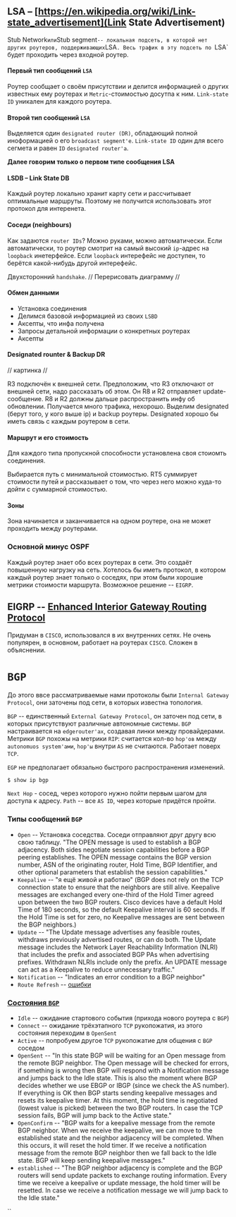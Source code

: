 ## LSA – [https://en.wikipedia.org/wiki/Link-state_advertisement](Link State Advertisement)

Stub Network` или `Stub segment` -- локальная подсеть, в которой нет других роутеров, поддерживающих `LSA`. Весь трафик в эту подсеть по `LSA` будет проходить через входной роутер.

#### Первый тип сообщений `LSA`

Роутер сообщает о своём присутствии и делится информацией о других известных ему роутерах и `Metric`-стоимостью досутпа к ним. `Link-state ID` уникален для каждого роутера.

#### Второй тип сообщений `LSA`

Выделяется один `designated router (DR)`, обладающий полной иноформацией о его `broadcast segment'е`. `Link-state ID` один для всего сегмета и равен `ID` `designated router'а`.

**Далее говорим только о первом типе сообщения LSA**

#### LSDB – Link State DB

Каждый роутер локально хранит карту сети и рассчитывает оптимальные маршруты. Поэтому не получится использовать этот протокол для интеренета.

#### Соседи (neighbours)

Как задаются `router IDs`? Можно руками, можно автоматически.  Если автоматически, то роутер смотрит на самый высокий `ip`-адрес на `loopback` инетерфейсе. Если `loopback` интерефейс не доступен, то берётся какой-нибудь другой интерефейс.

Двухсторонний `handshake`. // Перерисовать диаграмму //

#### Обмен данными

- Установка соединения
- Делимся базовой информацией из своих `LSBD`
- Аксепты, что инфа получена
- Запросы детальной информации о конкретных роутерах
- Аксепты


#### Designated rounter & Backup DR

// картинка //

R3 подключён к внешней сети.  Предположим, что R3 отключают от внешней сети,  надо рассказать об этом.  Он R8 и R2 отправляет update-сообщение. R8 и R2 должны дальше распространить инфу об обновлении.
Получается много трафика, нехорошо. Выделим designated (берут того, у кого выше ip) и backup роутеры. Designated хорошо бы иметь связь с каждым роутером в сети.


#### Маршрут и его стоимость
Для каждого типа пропускной способности установлена своя стоиомть соединения.

Выбирается путь с минимальной стоимостью. RT5 суммирует стоимости путей и рассказывает о том, что через него можно куда-то дойти с суммарной стоимостью.

#### Зоны

Зона начинается и заканчивается на одном роутере, она не может проходить между роутерами.

###  Основной минус OSPF

Каждый роутер знает обо всех роутерах в сети. Это создаёт повышенную нагрузку на сеть. Хотелось бы иметь протокол, в котором каждый роутер знает только о соседях, при этом
были хорошие метрики стоимости маршрута. Возможное решение -- `EIGRP`.

## EIGRP -- [Enhanced Interior Gateway Routing Protocol](https://en.wikipedia.org/wiki/Enhanced_Interior_Gateway_Routing_Protocol)

Придуман в `CISCO`, использовался в их внутренних сетях. Не очень популярен, в основном, работает на роутерах `CISCO`. Сложен в объяснении.

# `BGP`

До этого ввсе рассматриваемые нами протоколы были `Internal Gateway Protocol`, они заточены под сети, в которых известна топология.

`BGP` -- единственный `External Gateway Protocol`, он заточен под сети, в которых присутствуют различные автономные системы. `BGP` настраивается на `edgerouter'ах`, создавая линки между провайдерами.
Метрики `BGP` похожы на метрики `RIP`: считается кол-во `hop'ов` между `autonomuos system'ами`, `hop'ы` внутри `AS` не считаются. Работает поверх `TCP`.

`EGP` не предполагает обязально быстрого распространения изменений.


```$ show ip bgp```

`Next Hop` - сосед, через которого нужно пойти первым шагом для доступа к адресу.
`Path` -- все `AS ID`, через которые придётся пройти.


### Типы сообщений `BGP`

* `Open` -- Установка соседства. Cоседи отправляют друг другу всю свою таблицу. "The OPEN message is used to establish a BGP adjacency. Both sides negotiate session capabilities before a BGP peering establishes. The OPEN message contains the BGP version number, ASN of the originating router, Hold Time, BGP Identifier, and other optional parameters that establish the session capabilities."
* `Keepalive` -- "я ещё живой и работаю" (BGP does not rely on the TCP connection state to ensure that the neighbors are still alive. Keepalive messages are exchanged every one-third of the Hold Timer agreed upon between the two BGP routers. Cisco devices have a default Hold Time of 180 seconds, so the default Keepalive interval is 60 seconds. If the Hold Time is set for zero, no Keepalive messages are sent between the BGP neighbors.)
* `Update` -- "The Update message advertises any feasible routes, withdraws previously advertised routes, or can do both. The Update message includes the Network Layer Reachability Information (NLRI) that includes the prefix and associated BGP PAs when advertising prefixes. Withdrawn NLRIs include only the prefix. An UPDATE message can act as a Keepalive to reduce unnecessary traffic."
* `Notification` --  "Indicates an error condition to a BGP neighbor"
* `Route Refresh` -- [ошибки](https://www.inetdaemon.com/tutorials/internet/ip/routing/bgp/operation/messages/notification.shtml#:~:text=NOTIFICATION%20messages%20are%20used%20to,send%20an%20update%20or%20keepalive)

### [Состояния `BGP`](https://networklessons.com/bgp/bgp-neighbor-adjacency-states)
* `Idle` -- ожидание стартового события (прихода нового роутера с `BGP`)
* `Connect` -- ожидание трёхэтапного `TCP` рукопожатия, из этого состояния переходим в `OpenSent`
* `Active` -- попробуем другое `TCP` рукопожатие для общения с `BGP` соседом
* `OpenSent` -- "In this state BGP will be waiting for an Open message from the remote BGP neighbor. The Open message will be checked for errors, if something is wrong then BGP will respond with a Notification message and jumps back to the Idle state. This is also the moment where BGP decides whether we use EBGP or IBGP (since we check the AS number). If everything is OK then BGP starts sending keepalive messages and resets its keepalive timer. At this moment, the hold time is negotiated (lowest value is picked) between the two BGP routers. In case the TCP session fails, BGP will jump back to the Active state."
* `OpenConfirm` -- "BGP waits for a keepalive message from the remote BGP neighbor. When we receive the keepalive, we can move to the established state and the neighbor adjacency will be completed. When this occurs, it will reset the hold timer. If we receive a notification message from the remote BGP neighbor then we fall back to the Idle state. BGP will keep sending keepalive messages."
* `established` -- "The BGP neighbor adjacency is complete and the BGP routers will send update packets to exchange routing information. Every time we receive a keepalive or update message, the hold timer will be resetted. In case we receive a notification message we will jump back to the Idle state."

``
